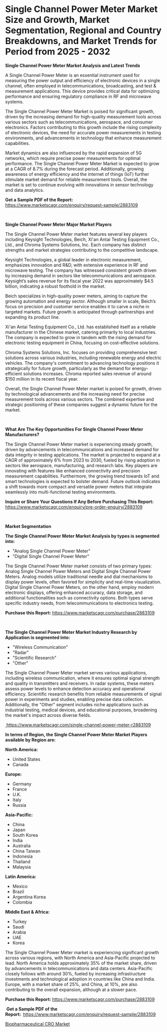 <p><h1>Single Channel Power Meter Market Size and Growth, Market Segmentation, Regional and Country Breakdowns, and Market Trends for Period from 2025 -  2032</h1></p><p><strong>Single Channel Power Meter Market Analysis and Latest Trends</strong></p>
<p><p>A Single Channel Power Meter is an essential instrument used for measuring the power output and efficiency of electronic devices in a single channel, often employed in telecommunications, broadcasting, and test & measurement applications. This device provides critical data for optimizing performance and ensuring regulatory compliance in RF and microwave systems.</p><p>The Single Channel Power Meter Market is poised for significant growth, driven by the increasing demand for high-quality measurement tools across various sectors such as telecommunications, aerospace, and consumer electronics. Factors contributing to this growth include the rising complexity of electronic devices, the need for accurate power measurements in testing environments, and advancements in technology that enhance measurement capabilities.</p><p>Market dynamics are also influenced by the rapid expansion of 5G networks, which require precise power measurements for optimal performance. The Single Channel Power Meter Market is expected to grow at a CAGR of 8.7% during the forecast period. Additionally, growing awareness of energy efficiency and the internet of things (IoT) further stimulate market demand for reliable measurement tools. Overall, the market is set to continue evolving with innovations in sensor technology and data analytics.</p></p>
<p><strong>Get a Sample PDF of the Report:&nbsp;</strong> <a href="https://www.marketscagr.com/enquiry/request-sample/2883109?utm_campaign=2948&utm_medium=2&utm_source=Github&utm_content=ia&utm_term=13032025&utm_id=single-channel-power-meter">https://www.marketscagr.com/enquiry/request-sample/2883109</a></p>
<p>&nbsp;</p>
<p><strong>Single Channel Power Meter Major Market Players</strong></p>
<p><p>The Single Channel Power Meter market features several key players including Keysight Technologies, Beich, Xi'an Antai Testing Equipment Co., Ltd., and Chroma Systems Solutions, Inc. Each company has distinct strengths and market strategies contributing to the competitive landscape.</p><p>Keysight Technologies, a global leader in electronic measurement, emphasizes innovation and R&D, with extensive experience in RF and microwave testing. The company has witnessed consistent growth driven by increasing demand in sectors like telecommunications and aerospace. Keysight’s sales revenue for its fiscal year 2022 was approximately $4.5 billion, indicating a robust foothold in the market.</p><p>Beich specializes in high-quality power meters, aiming to capture the growing automation and energy sector. Although smaller in scale, Beich’s focus on precision and customer service enables it to carve a niche in targeted markets. Future growth is anticipated through partnerships and expanding its product line.</p><p>Xi'an Antai Testing Equipment Co., Ltd. has established itself as a reliable manufacturer in the Chinese market, catering primarily to local industries. The company is expected to grow in tandem with the rising demand for electronic testing equipment in China, focusing on cost-effective solutions.</p><p>Chroma Systems Solutions, Inc. focuses on providing comprehensive test solutions across various industries, including renewable energy and electric vehicles. The company's commitment to advancing technology positions it strategically for future growth, particularly as the demand for energy-efficient solutions increases. Chroma reported sales revenue of around $150 million in its recent fiscal year.</p><p>Overall, the Single Channel Power Meter market is poised for growth, driven by technological advancements and the increasing need for precise measurement tools across various sectors. The combined expertise and strategic positioning of these companies suggest a dynamic future for the market.</p></p>
<p>&nbsp;</p>
<p><strong>What Are The Key Opportunities For Single Channel Power Meter Manufacturers?</strong></p>
<p><p>The Single Channel Power Meter market is experiencing steady growth, driven by advancements in telecommunications and increased demand for data integrity in testing applications. The market is projected to expand at a CAGR of approximately 6% from 2023 to 2030, fueled by rising adoption in sectors like aerospace, manufacturing, and research labs. Key players are innovating with features like enhanced connectivity and precision measurement capabilities. Furthermore, the growing trend towards IoT and smart technologies is expected to bolster demand. Future outlook indicates a shift towards more compact and versatile power meters that integrate seamlessly into multi-functional testing environments.</p></p>
<p><strong>Inquire or Share Your Questions If Any Before Purchasing This Report:</strong> <a href="https://www.marketscagr.com/enquiry/pre-order-enquiry/2883109?utm_campaign=2948&utm_medium=2&utm_source=Github&utm_content=ia&utm_term=13032025&utm_id=single-channel-power-meter">https://www.marketscagr.com/enquiry/pre-order-enquiry/2883109</a></p>
<p>&nbsp;</p>
<p><strong>Market Segmentation</strong></p>
<p><strong>The Single Channel Power Meter Market Analysis by types is segmented into:</strong></p>
<p><ul><li>"Analog Single Channel Power Meter"</li><li>"Digital Single Channel Power Meter"</li></ul></p>
<p><p>The Single Channel Power Meter market consists of two primary types: Analog Single Channel Power Meters and Digital Single Channel Power Meters. Analog models utilize traditional needle and dial mechanisms to display power levels, often favored for simplicity and real-time visualization. Digital Single Channel Power Meters, on the other hand, employ modern electronic displays, offering enhanced accuracy, data storage, and additional functionalities such as connectivity options. Both types serve specific industry needs, from telecommunications to electronics testing.</p></p>
<p><strong>Purchase this Report:&nbsp;</strong><a href="https://www.marketscagr.com/purchase/2883109?utm_campaign=2948&utm_medium=2&utm_source=Github&utm_content=ia&utm_term=13032025&utm_id=single-channel-power-meter">https://www.marketscagr.com/purchase/2883109</a></p>
<p>&nbsp;</p>
<p><strong>The Single Channel Power Meter Market Industry Research by Application is segmented into:</strong></p>
<p><ul><li>"Wireless Communication"</li><li>"Radar"</li><li>"Scientific Research"</li><li>"Other"</li></ul></p>
<p><p>The Single Channel Power Meter market serves various applications, including wireless communication, where it ensures optimal signal strength and quality in transmitters and receivers. In radar systems, these meters assess power levels to enhance detection accuracy and operational efficiency. Scientific research benefits from reliable measurements of signal power in experiments and studies, enabling precise data collection. Additionally, the "Other" segment includes niche applications such as industrial testing, medical devices, and educational purposes, broadening the market's impact across diverse fields.</p></p>
<p><a href="https://www.marketscagr.com/single-channel-power-meter-r2883109?utm_campaign=2948&utm_medium=2&utm_source=Github&utm_content=ia&utm_term=13032025&utm_id=single-channel-power-meter">&nbsp;https://www.marketscagr.com/single-channel-power-meter-r2883109</a></p>
<p><strong>In terms of Region, the Single Channel Power Meter Market Players available by Region are:</strong></p>
<p>
    <p> <strong> North America: </strong>
        <ul>
            <li>United States</li>
            <li>Canada</li>
        </ul>
        </p> 
    <p> <strong> Europe: </strong>
        <ul>
            <li>Germany</li>
            <li>France</li>
            <li>U.K.</li>
            <li>Italy</li>
            <li>Russia</li>
        </ul>
        </p> 
    <p> <strong> Asia-Pacific: </strong>
        <ul>
            <li>China</li>
            <li>Japan</li>
            <li>South Korea</li>
            <li>India</li>
            <li>Australia</li>
            <li>China Taiwan</li>
            <li>Indonesia</li>
            <li>Thailand</li>
            <li>Malaysia</li>
        </ul>
        </p> 
    <p> <strong> Latin America: </strong>
        <ul>
            <li>Mexico</li>
            <li>Brazil</li>
            <li>Argentina Korea</li>
            <li>Colombia</li>
        </ul>
        </p> 
    <p> <strong> Middle East & Africa: </strong>
        <ul>
            <li>Turkey</li>
            <li>Saudi</li>
            <li>Arabia</li>
            <li>UAE</li>
            <li>Korea</li>
        </ul>
    </p>
    </p>
<p><p>The Single Channel Power Meter market is experiencing significant growth across various regions, with North America and Asia-Pacific projected to lead. North America holds approximately 35% of the market share, driven by advancements in telecommunications and data centers. Asia-Pacific closely follows with around 30%, fueled by increasing infrastructure investments and technological adoption in countries like China and India. Europe, with a market share of 25%, and China, at 10%, are also contributing to the overall expansion, although at a slower pace.</p></p>
<p><strong>Purchase this Report: </strong><a href="https://www.marketscagr.com/purchase/2883109?utm_campaign=2948&utm_medium=2&utm_source=Github&utm_content=ia&utm_term=13032025&utm_id=single-channel-power-meter">https://www.marketscagr.com/purchase/2883109</a></p>
<p>&nbsp;<strong>Get a Sample PDF of the Report:&nbsp;&nbsp;</strong><a href="https://www.marketscagr.com/enquiry/request-sample/2883109?utm_campaign=2948&utm_medium=2&utm_source=Github&utm_content=ia&utm_term=13032025&utm_id=single-channel-power-meter">https://www.marketscagr.com/enquiry/request-sample/2883109</a></p>
<p><strong></strong></p>
<p><p><a href="https://github.com/mathastilley812967/Market-Research-Report-List-1/blob/main/biopharmaceutical-cro-market.md?utm_campaign=2948&utm_medium=2&utm_source=Github&utm_content=ia&utm_term=13032025&utm_id=single-channel-power-meter">Biopharmaceutical CRO Market</a></p></p>
